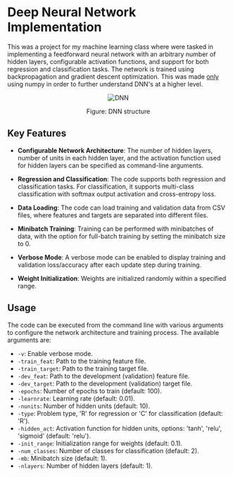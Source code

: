 # Deep Neural Network Implementation

This was a project for my machine learning class where were tasked in implementing a feedforward neural network with an arbitrary number of hidden layers, configurable activation functions, and support for both regression and classification tasks. The network is trained using backpropagation and gradient descent optimization. This was made <ins>only</ins> using numpy in order to further understand DNN's at a higher level.


<div align="center">
  <img align="center" src="https://lukedojan.com/images/DNN-animated.gif" alt="DNN">
  <p style="text-align: center;"> 
    Figure: DNN structure
  </p>
</div>


## Key Features

- **Configurable Network Architecture**: The number of hidden layers, number of units in each hidden layer, and the activation function used for hidden layers can be specified as command-line arguments.

- **Regression and Classification**: The code supports both regression and classification tasks. For classification, it supports multi-class classification with softmax output activation and cross-entropy loss.

- **Data Loading**: The code can load training and validation data from CSV files, where features and targets are separated into different files.

- **Minibatch Training**: Training can be performed with minibatches of data, with the option for full-batch training by setting the minibatch size to 0.

- **Verbose Mode**: A verbose mode can be enabled to display training and validation loss/accuracy after each update step during training.

- **Weight Initialization**: Weights are initialized randomly within a specified range.

## Usage

The code can be executed from the command line with various arguments to configure the network architecture and training process. The available arguments are:

- `-v`: Enable verbose mode.
- `-train_feat`: Path to the training feature file.
- `-train_target`: Path to the training target file.
- `-dev_feat`: Path to the development (validation) feature file.
- `-dev_target`: Path to the development (validation) target file.
- `-epochs`: Number of epochs to train (default: 100).
- `-learnrate`: Learning rate (default: 0.01).
- `-nunits`: Number of hidden units (default: 10).
- `-type`: Problem type, 'R' for regression or 'C' for classification (default: 'R').
- `-hidden_act`: Activation function for hidden units, options: 'tanh', 'relu', 'sigmoid' (default: 'relu').
- `-init_range`: Initialization range for weights (default: 0.1).
- `-num_classes`: Number of classes for classification (default: 2).
- `-mb`: Minibatch size (default: 1).
- `-nlayers`: Number of hidden layers (default: 1).

